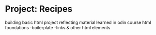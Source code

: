 # Project: Recipes 
building basic html project reflecting material learned in odin course html foundations 
-boilerplate
-links & other html elements